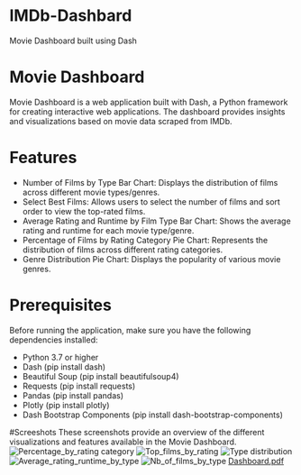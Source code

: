 # IMDb-Dashbard
Movie Dashboard built using Dash
# Movie Dashboard
Movie Dashboard is a web application built with Dash, a Python framework for creating interactive web applications. The dashboard provides insights and visualizations based on movie data scraped from IMDb.

# Features
- Number of Films by Type Bar Chart: Displays the distribution of films across different movie types/genres.
- Select Best Films: Allows users to select the number of films and sort order to view the top-rated films.
- Average Rating and Runtime by Film Type Bar Chart: Shows the average rating and runtime for each movie type/genre.
- Percentage of Films by Rating Category Pie Chart: Represents the distribution of films across different rating categories.
- Genre Distribution Pie Chart: Displays the popularity of various movie genres.


# Prerequisites
Before running the application, make sure you have the following dependencies installed:

- Python 3.7 or higher
- Dash (pip install dash)
- Beautiful Soup (pip install beautifulsoup4)
- Requests (pip install requests)
- Pandas (pip install pandas)
- Plotly (pip install plotly)
- Dash Bootstrap Components (pip install dash-bootstrap-components)

#Screeshots
These screenshots provide an overview of the different visualizations and features available in the Movie Dashboard.
![Percentage_by_rating category](https://github.com/hkhey/IMDb-Dashbard/assets/76151779/ea45bdaa-f826-45cf-9c95-ebcbb9d21a00)
![Top_films_by_rating](https://github.com/hkhey/IMDb-Dashbard/assets/76151779/892f6e24-8c7d-474e-9caa-839f80b4c724)
![Type distribution](https://github.com/hkhey/IMDb-Dashbard/assets/76151779/5f51b7a1-6a19-4bc2-b392-fae5e5009e22)
![Average_rating_runtime_by_type](https://github.com/hkhey/IMDb-Dashbard/assets/76151779/caf9b3bb-0dab-455f-9e02-3a44c94d8fc2)
![Nb_of_films_by_type](https://github.com/hkhey/IMDb-Dashbard/assets/76151779/74bde65e-b59f-4bbf-9f20-52f31633bd9b)
[Dashboard.pdf](https://github.com/hkhey/IMDb-Dashbard/files/11585809/Dashboard.pdf)


